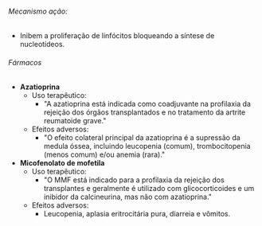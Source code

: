 ###### Mecanismo ação: 
- Inibem a proliferação de linfócitos bloqueando a síntese de nucleotídeos.
###### Fármacos
- **Azatioprina**
	- Uso terapêutico: 
		- "A azatioprina está indicada como coadjuvante na profilaxia da rejeição dos órgãos transplantados e no tratamento da artrite reumatoide grave."
	- Efeitos adversos:
		- "O efeito colateral principal da azatioprina é a supressão da medula óssea, incluindo leucopenia (comum), trombocitopenia (menos comum) e/ou anemia (rara)."
- **Micofenolato de mofetila**
	- Uso terapêutico:
		- "O MMF está indicado para a profilaxia da rejeição dos transplantes e geralmente é utilizado com glicocorticoides e um inibidor da calcineurina, mas não com azatioprina."
	- Efeitos adversos:
		- Leucopenia, aplasia eritrocitária pura, diarreia e vômitos.

